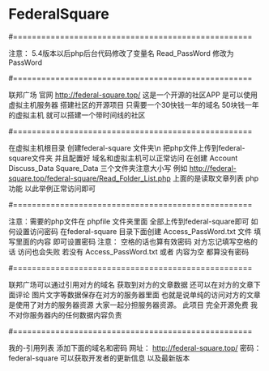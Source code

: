 # FederalSquare
#===================================================


注意： 5.4版本以后php后台代码修改了变量名 Read_PassWord 修改为 PassWord


#===================================================


联邦广场 官网 http://federal-square.top/
这是一个开源的社区APP 是可以使用虚拟主机服务器 搭建社区的开源项目
只需要一个30快钱一年的域名 50块钱一年的虚拟主机 就可以搭建一个带时间线的社区


#===================================================


在虚拟主机根目录 创建federal-square 文件夹\n
把php文件上传到federal-square文件夹 并且配置好 域名和虚拟主机可以正常访问
在创建 Account Discuss_Data Square_Data 三个文件夹注意大小写
例如 http://federal-square.top/federal-square/Read_Folder_List.php
上面的是读取文章列表 php功能 以此举例正常访问即可


#===================================================


注意：需要的php文件在 phpfile 文件夹里面 全部上传到federal-square即可
如何设置访问密码 在federal-square 目录下面创建 Access_PassWord.txt 文件 填写里面的内容 即可设置密码
注意： 空格的话也算有效密码 对方忘记填写空格的话 访问也会失败
若没有 Access_PassWord.txt 或者 内容为空 都算没有密码



#===================================================



联邦广场可以通过引用对方的域名 获取到对方的文章数据 还可以在对方的文章下面评论
图片文字等数据保存在对方的服务器里面
也就是说单纯的访问对方的文章 是使用了对方的服务器资源
大家一起分担服务器资源。
此项目 完全开源免费
我不对你服务器内的任何数据内容负责


#===================================================


我的-引用列表 添加下面的域名和密码
网址： http://federal-square.top/
密码： federal-square
可以获取开发者的更新信息 以及最新版本



